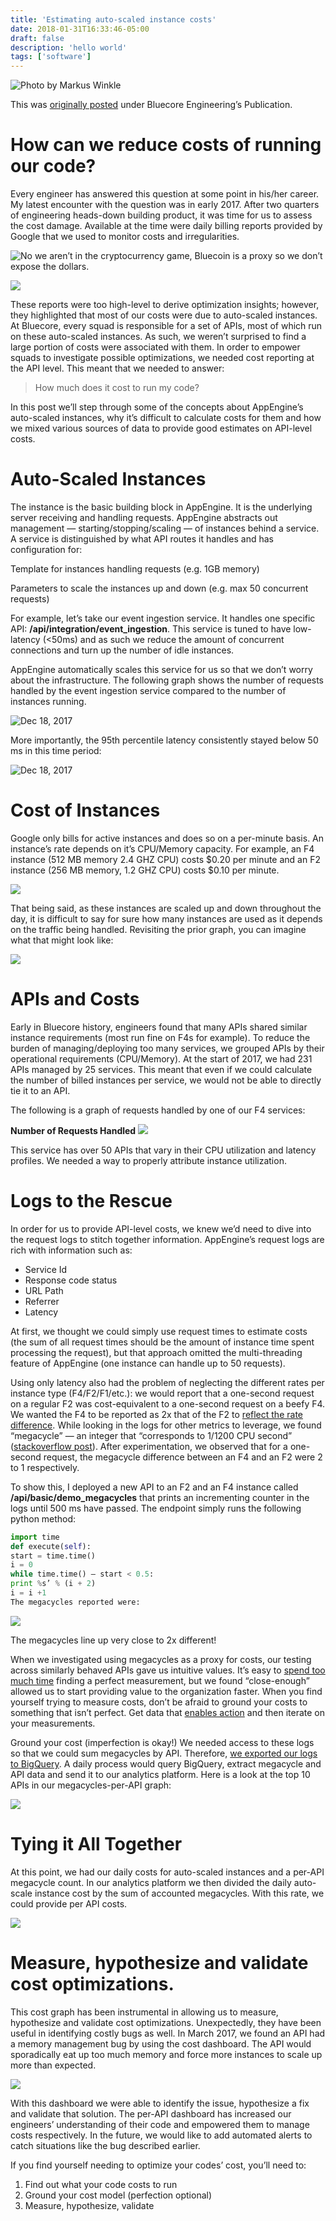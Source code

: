 ```yaml
---
title: 'Estimating auto-scaled instance costs'
date: 2018-01-31T16:33:46-05:00
draft: false
description: 'hello world'
tags: ['software']
---
```


![Photo by Markus Winkle](/img/unsplash-charts.jpeg 'https://unsplash.com/@markuswinkler?utm_source=ghost&utm_medium=referral&utm_campaign=api-credit')

This was [originally posted](https://medium.com/bluecore-engineering/estimating-auto-scaled-instance-costs-9c598528f42) under Bluecore Engineering’s Publication.

# How can we reduce costs of running our code?

Every engineer has answered this question at some point in his/her career. My latest encounter with the question was in early 2017. After two quarters of engineering heads-down building product, it was time for us to assess the cost damage. Available at the time were daily billing reports provided by Google that we used to monitor costs and irregularities.

![No we aren’t in the cryptocurrency game, Bluecoin is a proxy so we don’t expose the dollars.](/img/auto-scale/img1.png)

![](/img/auto-scale/img2.png)

These reports were too high-level to derive optimization insights; however, they highlighted that most of our costs were due to auto-scaled instances. At Bluecore, every squad is responsible for a set of APIs, most of which run on these auto-scaled instances. As such, we weren’t surprised to find a large portion of costs were associated with them. In order to empower squads to investigate possible optimizations, we needed cost reporting at the API level. This meant that we needed to answer:

> How much does it cost to run my code?

In this post we’ll step through some of the concepts about AppEngine’s auto-scaled instances, why it’s difficult to calculate costs for them and how we mixed various sources of data to provide good estimates on API-level costs.

# Auto-Scaled Instances

The instance is the basic building block in AppEngine. It is the underlying server receiving and handling requests. AppEngine abstracts out management — starting/stopping/scaling — of instances behind a service. A service is distinguished by what API routes it handles and has configuration for:

Template for instances handling requests (e.g. 1GB memory)

Parameters to scale the instances up and down (e.g. max 50 concurrent requests)

For example, let’s take our event ingestion service. It handles one specific API: **/api/integration/event_ingestion**. This service is tuned to have low-latency (<50ms) and as such we reduce the amount of concurrent connections and turn up the number of idle instances.

AppEngine automatically scales this service for us so that we don’t worry about the infrastructure. The following graph shows the number of requests handled by the event ingestion service compared to the number of instances running.

![Dec 18, 2017](/img/auto-scale/img3.png)

More importantly, the 95th percentile latency consistently stayed below 50 ms in this time period:

![Dec 18, 2017](/img/auto-scale/img4.png)

# Cost of Instances

Google only bills for active instances and does so on a per-minute basis. An instance’s rate depends on it’s CPU/Memory capacity. For example, an F4 instance (512 MB memory 2.4 GHZ CPU) costs $0.20 per minute and an F2 instance (256 MB memory, 1.2 GHZ CPU) costs $0.10 per minute.

![](/img/auto-scale/img5.png)

That being said, as these instances are scaled up and down throughout the day, it is difficult to say for sure how many instances are used as it depends on the traffic being handled. Revisiting the prior graph, you can imagine what that might look like:

![](/img/auto-scale/img6.png)

# APIs and Costs

Early in Bluecore history, engineers found that many APIs shared similar instance requirements (most run fine on F4s for example). To reduce the burden of managing/deploying too many services, we grouped APIs by their operational requirements (CPU/Memory). At the start of 2017, we had 231 APIs managed by 25 services. This meant that even if we could calculate the number of billed instances per service, we would not be able to directly tie it to an API.

The following is a graph of requests handled by one of our F4 services:

**Number of Requests Handled**
![](/img/auto-scale/img7.png)

This service has over 50 APIs that vary in their CPU utilization and latency profiles. We needed a way to properly attribute instance utilization.

# Logs to the Rescue

In order for us to provide API-level costs, we knew we’d need to dive into the request logs to stitch together information. AppEngine’s request logs are rich with information such as:

- Service Id
- Response code status
- URL Path
- Referrer
- Latency

At first, we thought we could simply use request times to estimate costs (the sum of all request times should be the amount of instance time spent processing the request), but that approach omitted the multi-threading feature of AppEngine (one instance can handle up to 50 requests).

Using only latency also had the problem of neglecting the different rates per instance type (F4/F2/F1/etc.): we would report that a one-second request on a regular F2 was cost-equivalent to a one-second request on a beefy F4. We wanted the F4 to be reported as 2x that of the F2 to [reflect the rate difference](https://cloud.google.com/appengine/pricing#standard_instance_pricing). While looking in the logs for other metrics to leverage, we found “megacycle” — an integer that “corresponds to 1/1200 CPU second” ([stackoverflow post](https://stackoverflow.com/questions/5213576/appengine-megacycles-to-cost)). After experimentation, we observed that for a one-second request, the megacycle difference between an F4 and an F2 were 2 to 1 respectively.

To show this, I deployed a new API to an F2 and an F4 instance called **/api/basic/demo_megacycles** that prints an incrementing counter in the logs until 500 ms have passed. The endpoint simply runs the following python method:

```py
import time
def execute(self):
start = time.time()
i = 0
while time.time() — start < 0.5:
print %s’ % (i + 2)
i = i +1
The megacycles reported were:
```

![](/img/auto-scale/img8.png)

The megacycles line up very close to 2x different!

When we investigated using megacycles as a proxy for costs, our testing across similarly behaved APIs gave us intuitive values. It’s easy to [spend too much time](https://en.wiktionary.org/wiki/yak_shaving) finding a perfect measurement, but we found “close-enough” allowed us to start providing value to the organization faster. When you find yourself trying to measure costs, don’t be afraid to ground your costs to something that isn’t perfect. Get data that [enables action](https://en.wikipedia.org/wiki/Minimum_viable_product) and then iterate on your measurements.

Ground your cost (imperfection is okay!)
We needed access to these logs so that we could sum megacycles by API. Therefore, [we exported our logs to BigQuery](https://cloud.google.com/logging/docs/export/configure_export_v2). A daily process would query BigQuery, extract megacycle and API data and send it to our analytics platform. Here is a look at the top 10 APIs in our megacycles-per-API graph:

![](/img/auto-scale/img9.png)

# Tying it All Together

At this point, we had our daily costs for auto-scaled instances and a per-API megacycle count. In our analytics platform we then divided the daily auto-scale instance cost by the sum of accounted megacycles. With this rate, we could provide per API costs.

![](/img/auto-scale/img10.png)

# Measure, hypothesize and validate cost optimizations.

This cost graph has been instrumental in allowing us to measure, hypothesize and validate cost optimizations. Unexpectedly, they have been useful in identifying costly bugs as well. In March 2017, we found an API had a memory management bug by using the cost dashboard. The API would sporadically eat up too much memory and force more instances to scale up more than expected.

![](/img/auto-scale/img11.png)

With this dashboard we were able to identify the issue, hypothesize a fix and validate that solution. The per-API dashboard has increased our engineers’ understanding of their code and empowered them to manage costs respectively. In the future, we would like to add automated alerts to catch situations like the bug described earlier.

If you find yourself needing to optimize your codes’ cost, you’ll need to:

1. Find out what your code costs to run
2. Ground your cost model (perfection optional)
3. Measure, hypothesize, validate
